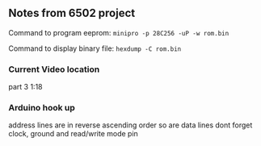 ## Notes from 6502 project

Command to program eeprom:
```minipro -p 28C256 -uP -w rom.bin```

Command to display binary file:
```hexdump -C rom.bin```

### Current Video location
part 3 1:18 

### Arduino hook up

address lines are in reverse ascending order 
so are data lines
dont forget clock, ground and read/write mode pin
